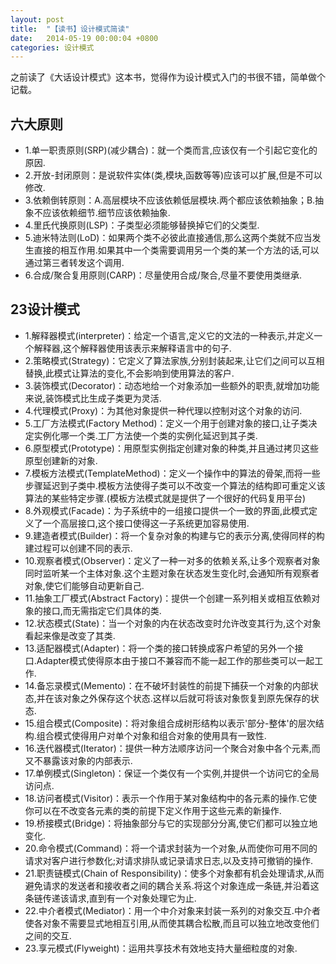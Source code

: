 ```yaml
---
layout: post
title:  "【读书】设计模式简读"
date:   2014-05-19 00:00:04 +0800
categories: 设计模式
---
```


之前读了《大话设计模式》这本书，觉得作为设计模式入门的书很不错，简单做个记载。

## 六大原则
* 1.单一职责原则(SRP)(减少耦合)：就一个类而言,应该仅有一个引起它变化的原因.
* 2.开放-封闭原则：是说软件实体(类,模块,函数等等)应该可以扩展,但是不可以修改.
* 3.依赖倒转原则：A.高层模块不应该依赖低层模块.两个都应该依赖抽象；B.抽象不应该依赖细节.细节应该依赖抽象.
* 4.里氏代换原则(LSP)：子类型必须能够替换掉它们的父类型.
* 5.迪米特法则(LoD)：如果两个类不必彼此直接通信,那么这两个类就不应当发生直接的相互作用.如果其中一个类需要调用另一个类的某一个方法的话,可以通过第三者转发这个调用.
* 6.合成/聚合复用原则(CARP)：尽量使用合成/聚合,尽量不要使用类继承.

## 23设计模式
* 1.解释器模式(interpreter)：给定一个语言,定义它的文法的一种表示,并定义一个解释器,这个解释器使用该表示来解释语言中的句子.
* 2.策略模式(Strategy)：它定义了算法家族,分别封装起来,让它们之间可以互相替换,此模式让算法的变化,不会影响到使用算法的客户.
* 3.装饰模式(Decorator)：动态地给一个对象添加一些额外的职责,就增加功能来说,装饰模式比生成子类更为灵活.
* 4.代理模式(Proxy)：为其他对象提供一种代理以控制对这个对象的访问.
* 5.工厂方法模式(Factory Method)：定义一个用于创建对象的接口,让子类决定实例化哪一个类.工厂方法使一个类的实例化延迟到其子类.
* 6.原型模式(Prototype)：用原型实例指定创建对象的种类,并且通过拷贝这些原型创建新的对象.
* 7.模板方法模式(TemplateMethod)：定义一个操作中的算法的骨架,而将一些步骤延迟到子类中.模板方法使得子类可以不改变一个算法的结构即可重定义该算法的某些特定步骤.(模板方法模式就是提供了一个很好的代码复用平台)
* 8.外观模式(Facade)：为子系统中的一组接口提供一个一致的界面,此模式定义了一个高层接口,这个接口使得这一子系统更加容易使用.
* 9.建造者模式(Builder)：将一个复杂对象的构建与它的表示分离,使得同样的构建过程可以创建不同的表示.
* 10.观察者模式(Observer)：定义了一种一对多的依赖关系,让多个观察者对象同时监听某一个主体对象.这个主题对象在状态发生变化时,会通知所有观察者对象,使它们能够自动更新自己.
* 11.抽象工厂模式(Abstract Factory)：提供一个创建一系列相关或相互依赖对象的接口,而无需指定它们具体的类.
* 12.状态模式(State)：当一个对象的内在状态改变时允许改变其行为,这个对象看起来像是改变了其类.
* 13.适配器模式(Adapter)：将一个类的接口转换成客户希望的另外一个接口.Adapter模式使得原本由于接口不兼容而不能一起工作的那些类可以一起工作.
* 14.备忘录模式(Memento)：在不破坏封装性的前提下捕获一个对象的内部状态,并在该对象之外保存这个状态.这样以后就可将该对象恢复到原先保存的状态.
* 15.组合模式(Composite)：将对象组合成树形结构以表示'部分-整体'的层次结构.组合模式使得用户对单个对象和组合对象的使用具有一致性.
* 16.迭代器模式(Iterator)：提供一种方法顺序访问一个聚合对象中各个元素,而又不暴露该对象的内部表示.
* 17.单例模式(Singleton)：保证一个类仅有一个实例,并提供一个访问它的全局访问点.
* 18.访问者模式(Visitor)：表示一个作用于某对象结构中的各元素的操作.它使你可以在不改变各元素的类的前提下定义作用于这些元素的新操作.
* 19.桥接模式(Bridge)：将抽象部分与它的实现部分分离,使它们都可以独立地变化.
* 20.命令模式(Command)：将一个请求封装为一个对象,从而使你可用不同的请求对客户进行参数化;对请求排队或记录请求日志,以及支持可撤销的操作.
* 21.职责链模式(Chain of Responsibility)：使多个对象都有机会处理请求,从而避免请求的发送者和接收者之间的耦合关系.将这个对象连成一条链,并沿着这条链传递该请求,直到有一个对象处理它为止.
* 22.中介者模式(Mediator)：用一个中介对象来封装一系列的对象交互.中介者使各对象不需要显式地相互引用,从而使其耦合松散,而且可以独立地改变他们之间的交互.
* 23.享元模式(Flyweight)：运用共享技术有效地支持大量细粒度的对象.